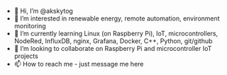 - 👋 Hi, I’m @akskytog
- 👀 I’m interested in renewable energy, remote automation, environment monitoring
- 🌱 I’m currently learning Linux (on Raspberry Pi), IoT, microcontrollers, NodeRed, InfluxDB, nginx, Grafana, Docker, C++, Python, git/github
- 💞️ I’m looking to collaborate on Raspberry Pi and microcontroller IoT projects
- 📫 How to reach me - just message me here

<!---
akskytog/akskytog is a ✨ special ✨ repository because its `README.md` (this file) appears on your GitHub profile.
You can click the Preview link to take a look at your changes.
--->
